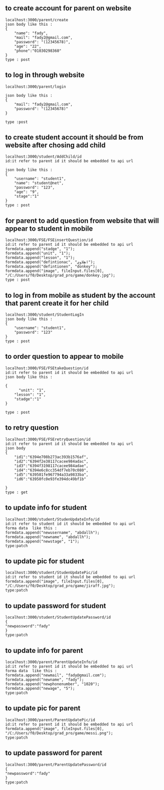 
## to create account for parent on website
```
localhost:3000/parent/create
json body like this : 
{    
    "name": "fady",
    "mail": "fady2@gmail.com",
    "password": "(12345678)",
    "age": "22",
    "phone":"01030298360"
}
type : post
```


## to log in through website 
```
localhost:3000/parent/login

json body like this :
{
    "mail": "fady2@gmail.com",
    "password": "(12345678)"
}

type :post 
```

## to create student account it should be from website after chosing add child 
```
localhost:3000/student/AddChild/id 
id:it refer to parent id it should be embedded to api url 

json body like this :
{    
    "username": "student1",
    "name": "student@net",
    "password": "123",
    "age": "9",
    "stage":"1"
}
type : post 
```

## for parent to add question from website that will appear to student in mobile 
```
localhost:3000/FSE/FSEinsertQuestion/id
id:it refer to parent id it should be embedded to api url 
formdata.append("stadge", "1");
formdata.append("unit", "1");
formdata.append("lesson", "1");
formdata.append("defintionac", "اهلاوي");
formdata.append("defintionen", "donkey");
formdata.append("image", fileInput.files[0], "/C:/Users/f0/Desktop/grad_pro/game/donkey.jpg");
type : post
```


## to log in from mobile as student by the account that parent create it for her child 
```
localhost:3000/student/StudentLogIn
json body like this :
{
    "username": "student1",
    "password": "123"
}
type : post 
```

## to order question to appear to mobile 
```
localhost:3000/FSE/FSEtakeQuestion/id
id:it refer to parent id it should be embedded to api url 
json body like this : 

{
      "unit": "1",
    "lesson": "1",
    "stadge":"1"
}

type : post 
```

## to retry question 
```
localhost:3000/FSE/FSEretryQuestion/id
id:it refer to parent id it should be embedded to api url 
json body 
{
    "id1":"6394e708b273ac393b1576af",
    "id2":"6394f2e38117cacee984adac",
    "id3":"6394f3198117cacee984adae",
    "id4":"6394e6c8cc354df7eb70c080",
    "id5":"639501fe967794a33a9833ba",
    "id6":"63950fc0e93fe394dc49bf1b"

}
type : get
```
## to update info for student 
```
localhost:3000/student/StudenUpdateInfo/id
id:it refer to student id it should be embedded to api url 
forma data  like this :
formdata.append("newusername", "abdallh");
formdata.append("newname", "abdallh");
formdata.append("newstage", "1");
type:patch
```
## to update pic for student 
```
localhost:3000/student/StudenUpdatePic/id
id:it refer to student id it should be embedded to api url 
formdata.append("image", fileInput.files[0], "/C:/Users/f0/Desktop/grad_pro/game/jiraff.jpg");
type:patch
```
## to update password for student 
```
localhost:3000/student/StudentUpdatePassword/id
{
"newpassword":"fady"
}
type:patch
```
## to update info for parent 
```
localhost:3000/parent/ParentUpdateInfo/id
id:it refer to parent id it should be embedded to api url 
forma data  like this :
formdata.append("newmail", "fady@gmail.com");
formdata.append("newname", "fady");
formdata.append("newphonenumber", "1020");
formdata.append("newage", "5");
type:patch
```
## to update pic for parent 
```
localhost:3000/parent/ParentUpdatePic/id
id:it refer to parent id it should be embedded to api url 
formdata.append("image", fileInput.files[0], "/C:/Users/f0/Desktop/grad_pro/game/messi.png");
type:patch
```
## to update password for parent 
```
localhost:3000/parent/ParentUpdatePassword/id
{
"newpassword":"fady"
}
type:patch
```